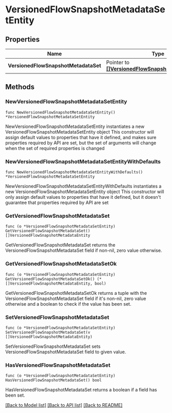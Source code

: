 # VersionedFlowSnapshotMetadataSetEntity

## Properties

Name | Type | Description | Notes
------------ | ------------- | ------------- | -------------
**VersionedFlowSnapshotMetadataSet** | Pointer to [**[]VersionedFlowSnapshotMetadataEntity**](VersionedFlowSnapshotMetadataEntity.md) |  | [optional] 

## Methods

### NewVersionedFlowSnapshotMetadataSetEntity

`func NewVersionedFlowSnapshotMetadataSetEntity() *VersionedFlowSnapshotMetadataSetEntity`

NewVersionedFlowSnapshotMetadataSetEntity instantiates a new VersionedFlowSnapshotMetadataSetEntity object
This constructor will assign default values to properties that have it defined,
and makes sure properties required by API are set, but the set of arguments
will change when the set of required properties is changed

### NewVersionedFlowSnapshotMetadataSetEntityWithDefaults

`func NewVersionedFlowSnapshotMetadataSetEntityWithDefaults() *VersionedFlowSnapshotMetadataSetEntity`

NewVersionedFlowSnapshotMetadataSetEntityWithDefaults instantiates a new VersionedFlowSnapshotMetadataSetEntity object
This constructor will only assign default values to properties that have it defined,
but it doesn't guarantee that properties required by API are set

### GetVersionedFlowSnapshotMetadataSet

`func (o *VersionedFlowSnapshotMetadataSetEntity) GetVersionedFlowSnapshotMetadataSet() []VersionedFlowSnapshotMetadataEntity`

GetVersionedFlowSnapshotMetadataSet returns the VersionedFlowSnapshotMetadataSet field if non-nil, zero value otherwise.

### GetVersionedFlowSnapshotMetadataSetOk

`func (o *VersionedFlowSnapshotMetadataSetEntity) GetVersionedFlowSnapshotMetadataSetOk() (*[]VersionedFlowSnapshotMetadataEntity, bool)`

GetVersionedFlowSnapshotMetadataSetOk returns a tuple with the VersionedFlowSnapshotMetadataSet field if it's non-nil, zero value otherwise
and a boolean to check if the value has been set.

### SetVersionedFlowSnapshotMetadataSet

`func (o *VersionedFlowSnapshotMetadataSetEntity) SetVersionedFlowSnapshotMetadataSet(v []VersionedFlowSnapshotMetadataEntity)`

SetVersionedFlowSnapshotMetadataSet sets VersionedFlowSnapshotMetadataSet field to given value.

### HasVersionedFlowSnapshotMetadataSet

`func (o *VersionedFlowSnapshotMetadataSetEntity) HasVersionedFlowSnapshotMetadataSet() bool`

HasVersionedFlowSnapshotMetadataSet returns a boolean if a field has been set.


[[Back to Model list]](../README.md#documentation-for-models) [[Back to API list]](../README.md#documentation-for-api-endpoints) [[Back to README]](../README.md)


